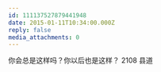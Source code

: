 ```yaml
---
id: 111137527879441948
date: 2015-01-11T10:34:00.000Z
reply: false
media_attachments: 0
---
```


你会总是这样吗？你以后也是这样？ 2108 县道 ​​​​

